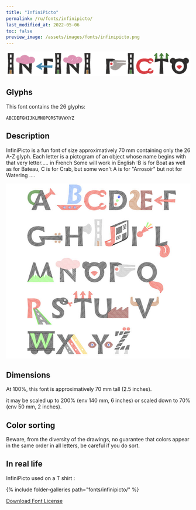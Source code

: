 ```yaml
---
title: "InfiniPicto"
permalink: /ru/fonts/infinipicto/
last_modified_at: 2022-05-06
toc: false
preview_image: /assets/images/fonts/infinipicto.png
---
```

![InfiniPicto](/assets/images/fonts/infinipicto.png)
## Glyphs

This font contains the 26 glyphs: 

	ABCDEFGHIJKLMNOPQRSTUVWXYZ


## Description
InfiniPicto is a fun font of size approximatively 70 mm containing only the 26 A-Z glyph. Each letter is a pictogram of an object whose name begins with that very letter..... in French
Some will work in English :B is for Boat as well as for Bateau, C is for Crab, but some won't A is for "Arrosoir" but  not  for Watering ....

![Sample ](/assets/images/fonts/infinipicto3.jpg)

## Dimensions
At 100%, this font is approximatively  70 mm tall (2.5 inches).

it may be scaled up to 200% (env 140 mm, 6 inches) or scaled down to 70% (env 50 mm, 2 inches).

## Color sorting

Beware, from the diversity of the drawings, no guarantee that colors appear in the same order in all letters, be careful if you do sort.

## In real life

InfiniPicto used on a T shirt :

{% include folder-galleries path="fonts/infinipicto/" %}


[Download Font License](https://github.com/inkstitch/inkstitch/tree/main/fonts/infinipicto/LICENSE)
